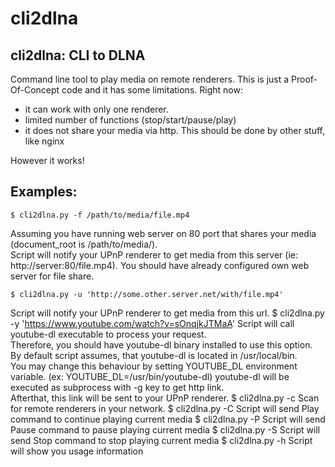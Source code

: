 cli2dlna
========

cli2dlna: CLI to DLNA
---------------------

Command line tool to play media on remote renderers.
This is just a Proof-Of-Concept code and it has some limitations.
Right now:
- it can work with only one renderer.
- limited number of functions (stop/start/pause/play)
- it does not share your media via http.
  This should be done by other stuff, like nginx

However it works!

Examples:
---------
    $ cli2dlna.py -f /path/to/media/file.mp4
Assuming you have running web server on 80 port that shares your media (document_root is /path/to/media/).  
Script will notify your UPnP renderer to get media from this server (ie: http://server:80/file.mp4).
You should have already configured own web server for file share.

    $ cli2dlna.py -u 'http://some.other.server.net/with/file.mp4'
Script will notify your UPnP renderer to get media from this url.
    $ cli2dlna.py -y 'https://www.youtube.com/watch?v=sOnqjkJTMaA'
Script will call youtube-dl executable to process your request.  
Therefore, you should have youtube-dl binary installed to use this option.  
By default script assumes, that youtube-dl is located in /usr/local/bin.  
You may change this behaviour by setting YOUTUBE_DL environment variable.  (ex: YOUTUBE_DL=/usr/bin/youtube-dl)
youtube-dl will be executed as subprocess with -g key to get http link.  
Afterthat, this link will be sent to your UPnP renderer.
    $ cli2dlna.py -c
Scan for remote renderers in your network.
    $ cli2dlna.py -C
Script will send Play command to continue playing current media
    $ cli2dlna.py -P
Script will send Pause command to pause playing current media
    $ cli2dlna.py  -S
Script will send Stop command to stop playing current media
    $ cli2dlna.py  -h
Script will show you usage information
